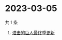 # 2023-03-05

共 1 条

<!-- BEGIN ZHIHUSEARCH -->
<!-- 最后更新时间 Sun Mar 05 2023 00:25:46 GMT+0800 (China Standard Time) -->
1. [进击的巨人最终季更新](https://www.zhihu.com/search?q=进击的巨人最终季更新)
<!-- END ZHIHUSEARCH -->
